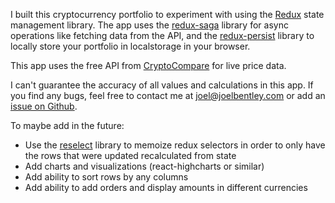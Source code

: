 I built this cryptocurrency portfolio to experiment with using the [Redux](https://redux.js.org/) state management library. The app uses the [redux-saga](https://github.com/redux-saga/redux-saga)
library for async operations like fetching data from the API, and the [redux-persist](https://github.com/rt2zz/redux-persist) library to locally store your portfolio in localstorage in your browser.

This app uses the free API from [CryptoCompare](https://min-api.cryptocompare.com/) for live price data.

I can't guarantee the accuracy of all values and calculations in this app. If you find any bugs, feel free to contact me at joel@joelbentley.com or add an [issue on Github](https://github.com/joel-bentley/cryptocoin-portfolio/issues).

To maybe add in the future:

* Use the [reselect](https://github.com/reactjs/reselect) library to memoize redux selectors in order to only have the rows that were updated recalculated from state
* Add charts and visualizations (react-highcharts or similar)
* Add ability to sort rows by any columns
* Add ability to add orders and display amounts in different currencies
